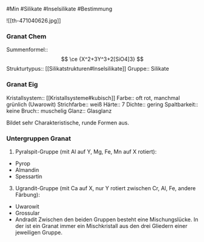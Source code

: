 #Min #Silikate #Inselsilikate #Bestimmung 

![[th-471040626.jpg]]

### Granat Chem

Summenformel:: $$ \ce {X^2+3Y^3+2[SiO4]3} $$
Strukturtypus:: [[Silikatstrukturen#Inselsilikate]]
Gruppe:: Silikate
<!--ID: 1705934303170-->


### Granat Eig

Kristallsystem:: [[Kristallsysteme#kubisch]]
Farbe:: oft rot, manchmal grünlich (Uwarowit)
Strichfarbe:: weiß
Härte:: 7
Dichte:: gering
Spaltbarkeit:: keine 
Bruch:: muschelig
Glanz:: Glasglanz
<!--ID: 1705934303174-->


Bildet sehr Charakteristische, runde Formen aus.

### Untergruppen Granat

1. Pyralspit-Gruppe (mit Al auf Y, Mg, Fe, Mn auf X rotiert):
- Pyrop
- Almandin
- Spessartin
3. Ugrandit-Gruppe (mit Ca auf X, nur Y rotiert zwischen Cr, Al, Fe, andere Färbung):
- Uwarowit
- Grossular
- Andradit
Zwischen den beiden Gruppen besteht eine Mischungslücke. In der ist ein Granat immer ein Mischkristall aus den drei Gliedern einer jeweiligen Gruppe.
<!--ID: 1705934303179-->



